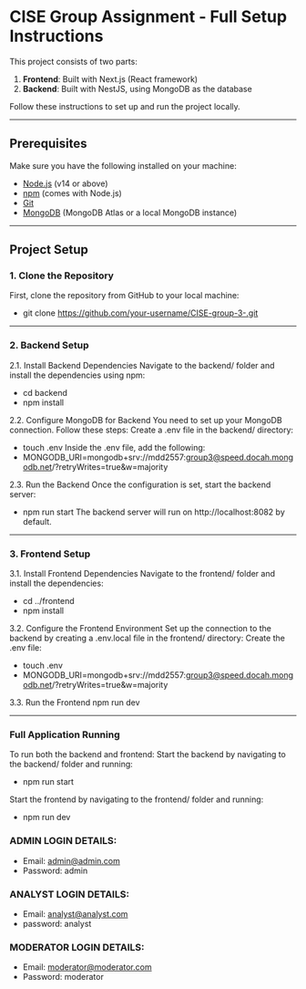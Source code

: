 # CISE Group Assignment - Full Setup Instructions

This project consists of two parts:
1. **Frontend**: Built with Next.js (React framework)
2. **Backend**: Built with NestJS, using MongoDB as the database

Follow these instructions to set up and run the project locally.

---

## Prerequisites

Make sure you have the following installed on your machine:

- [Node.js](https://nodejs.org/) (v14 or above)
- [npm](https://www.npmjs.com/) (comes with Node.js)
- [Git](https://git-scm.com/)
- [MongoDB](https://www.mongodb.com/cloud/atlas) (MongoDB Atlas or a local MongoDB instance)

---

## Project Setup

### 1. Clone the Repository

First, clone the repository from GitHub to your local machine:
- git clone https://github.com/your-username/CISE-group-3-.git

---

### 2. Backend Setup
2.1. Install Backend Dependencies
Navigate to the backend/ folder and install the dependencies using npm:
- cd backend
- npm install

2.2. Configure MongoDB for Backend
You need to set up your MongoDB connection. Follow these steps:
Create a .env file in the backend/ directory:
- touch .env
Inside the .env file, add the following:
- MONGODB_URI=mongodb+srv://mdd2557:group3@speed.docah.mongodb.net/?retryWrites=true&w=majority

2.3. Run the Backend
Once the configuration is set, start the backend server:
- npm run start
The backend server will run on http://localhost:8082 by default.

---

### 3. Frontend Setup
3.1. Install Frontend Dependencies
Navigate to the frontend/ folder and install the dependencies:
- cd ../frontend
- npm install

3.2. Configure the Frontend Environment
Set up the connection to the backend by creating a .env.local file in the frontend/ directory:
Create the .env file:
- touch .env
- MONGODB_URI=mongodb+srv://mdd2557:group3@speed.docah.mongodb.net/?retryWrites=true&w=majority

3.3. Run the Frontend
npm run dev

---

### Full Application Running
To run both the backend and frontend:
Start the backend by navigating to the backend/ folder and running:
- npm run start

Start the frontend by navigating to the frontend/ folder and running:
- npm run dev

### ADMIN LOGIN DETAILS:
- Email: admin@admin.com
- Password: admin

### ANALYST LOGIN DETAILS:
- Email: analyst@analyst.com
- password: analyst

### MODERATOR LOGIN DETAILS:
- Email: moderator@moderator.com
- Password: moderator













